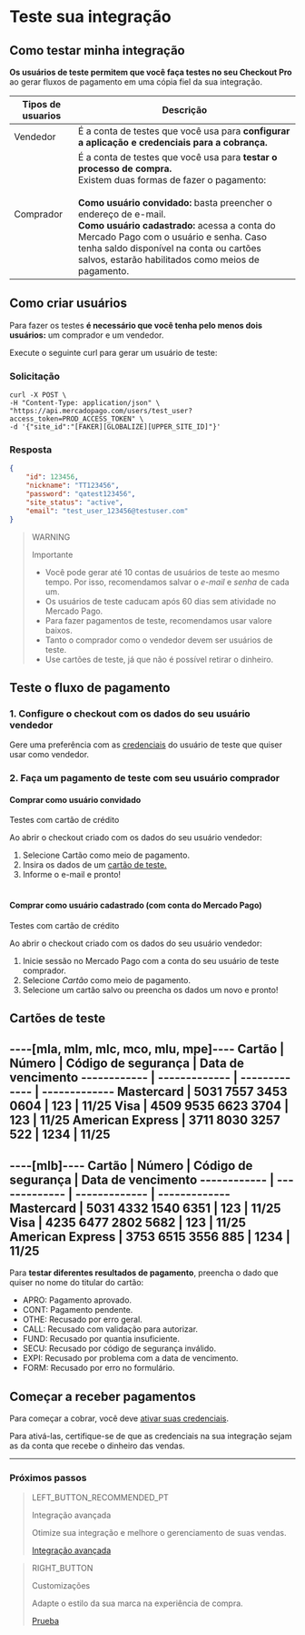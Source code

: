 # Teste sua integração



## Como testar minha integração

**Os usuários de teste permitem que você faça testes no seu Checkout Pro** ao gerar fluxos de pagamento em uma cópia fiel da sua integração.

Tipos de usuarios | Descrição
------------ | -------------
Vendedor | É a conta de testes que você usa para **configurar a aplicação e credenciais para a cobrança.**
Comprador | É a conta de testes que você usa para **testar o processo de compra.**<br/>Existem duas formas de fazer o pagamento:<br/><br/> **Como usuário convidado:** basta preencher o endereço de e-mail.<br/>**Como usuário cadastrado:** acessa a conta do Mercado Pago com o usuário e senha. Caso tenha saldo disponível na conta ou cartões salvos, estarão habilitados como meios de pagamento.



## Como criar usuários
Para fazer os testes **é necessário que você tenha pelo menos dois usuários:** um comprador e um vendedor.

Execute o seguinte curl para gerar um usuário de teste:

### Solicitação

```curl
curl -X POST \
-H "Content-Type: application/json" \
"https://api.mercadopago.com/users/test_user?access_token=PROD_ACCESS_TOKEN" \
-d '{"site_id":"[FAKER][GLOBALIZE][UPPER_SITE_ID]"}'
```

### Resposta

```json
{
    "id": 123456,
    "nickname": "TT123456",
    "password": "qatest123456",
    "site_status": "active",
    "email": "test_user_123456@testuser.com"
}
```

>WARNING
>
>Importante
>
> * Você pode gerar até 10 contas de usuários de teste ao mesmo tempo. Por isso, recomendamos salvar o _e-mail_ e _senha_ de cada um.
> * Os usuários de teste caducam após 60 dias sem atividade no Mercado Pago.
> * Para fazer pagamentos de teste, recomendamos usar valore baixos.
> * Tanto o comprador como o vendedor devem ser usuários de teste.
> * Use cartões de teste, já que não é possível retirar o dinheiro.


## Teste o fluxo de pagamento

### 1. Configure o checkout com os dados do seu usuário vendedor

Gere uma preferência com as <a href="[FAKER][CREDENTIALS][URL]" target="_blank"> credenciais</a> do usuário de teste que quiser usar como vendedor.

### 2. Faça um pagamento de teste com seu usuário comprador

#### Comprar como usuário convidado

Testes com cartão de crédito

Ao abrir o checkout criado com os dados do seu usuário vendedor:

1. Selecione Cartão como meio de pagamento.
2. Insira os dados de um [cartão de teste.](https://www.mercadopago.com.br/developers/pt/guides/payments/web-payment-checkout/test-integration#bookmark_cartões_de_teste)
3. Informe o e-mail e pronto!<br/><br/>

#### Comprar como usuário cadastrado (com conta do Mercado Pago)

Testes com cartão de crédito

Ao abrir o checkout criado com os dados do seu usuário vendedor:

1. Inicie sessão no Mercado Pago com a conta do seu usuário de teste comprador.
2. Selecione _Cartão_ como meio de pagamento.
3. Selecione um  cartão salvo ou preencha os dados um novo e pronto!


## Cartões de teste

----[mla, mlm, mlc, mco, mlu, mpe]---- 
Cartão | Número | Código de segurança | Data de vencimento
------------ | ------------- | ------------- | -------------
Mastercard | 5031 7557 3453 0604 | 123 | 11/25
Visa | 4509 9535 6623 3704 | 123 | 11/25
American Express | 3711 8030 3257 522 | 1234 | 11/25
------------

----[mlb]---- 
Cartão | Número | Código de segurança | Data de vencimento
------------ | ------------- | ------------- | -------------
Mastercard | 5031 4332 1540 6351 | 123 | 11/25
Visa | 4235 6477 2802 5682 | 123 | 11/25
American Express | 3753 6515 3556 885 | 1234 | 11/25
------------


Para **testar diferentes resultados de pagamento**, preencha o dado que quiser no nome do titular do cartão:

- APRO: Pagamento aprovado.
- CONT: Pagamento pendente.
- OTHE: Recusado por erro geral.
- CALL: Recusado com validação para autorizar.
- FUND: Recusado por quantia insuficiente.
- SECU: Recusado por código de segurança inválido.
- EXPI: Recusado por problema com a data de vencimento.
- FORM: Recusado por erro no formulário.

## Começar a receber pagamentos

Para começar a cobrar, você deve <a href="[FAKER][CREDENTIALS][URL]" target="_blank">ativar suas credenciais</a>.

Para ativá-las, certifique-se de que as credenciais na sua integração sejam as da conta que recebe o dinheiro das vendas.<br/>

---

### Próximos passos

> LEFT_BUTTON_RECOMMENDED_PT
>
> Integração avançada
>
> Otimize sua integração e melhore o gerenciamento de suas vendas.
>
> [Integração avançada](http://www.mercadopago.com.br/developers/pt/guides/payments/web-payment-checkout/advanced-integration/)

> RIGHT_BUTTON
>
> Customizações
>
> Adapte o estilo da sua marca na experiência de compra.
>
> [Prueba](http://www.mercadopago.com.br/developers/pt/guides/payments/web-payment-checkout/customizations/)
